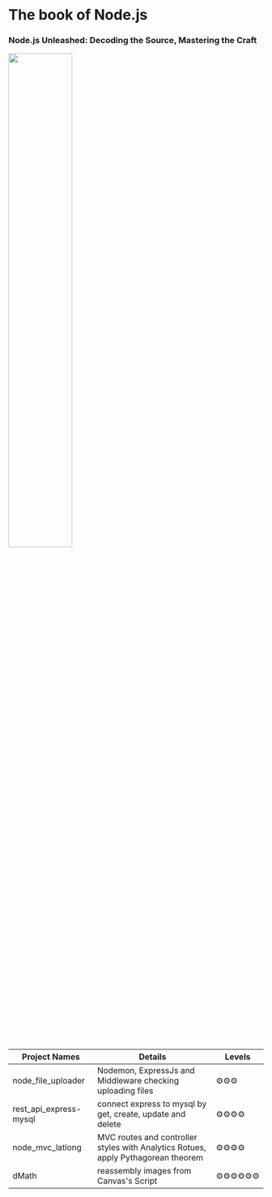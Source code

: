 # The book of Node.js
### Node.js Unleashed: Decoding the Source, Mastering the Craft

<img src="https://github.com/samiti3d/The-Book-of-Node.js/blob/main/bookcover.png" width="50%" />

Project Names  | Details      |Levels
------------- | -------------|-------------
node_file_uploader  | Nodemon, ExpressJs and Middleware checking uploading files |⚙️⚙️⚙️
rest_api_express-mysql  | connect express to mysql by get, create, update and delete |⚙️⚙️⚙️⚙️
node_mvc_latlong  | MVC routes and controller styles with Analytics Rotues, apply Pythagorean theorem |⚙️⚙️⚙️⚙️
dMath  | reassembly images from Canvas's Script |⚙️⚙️⚙️⚙️⚙️⚙️
